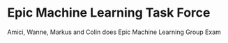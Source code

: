 # Epic Machine Learning Task Force
 Amici, Wanne, Markus and Colin does Epic Machine Learning Group Exam